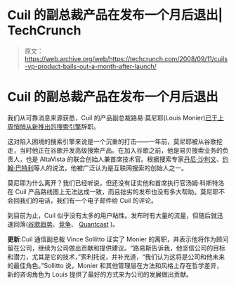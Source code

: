 # Cuil 的副总裁产品在发布一个月后退出| TechCrunch

> 原文：<https://web.archive.org/web/https://techcrunch.com/2008/09/11/cuils-vp-product-bails-out-a-month-after-launch/>

# Cuil 的副总裁产品在发布一个月后退出

我们从可靠消息来源获悉，Cuil 的产品副总裁路易·莫尼耶(Louis Monier)[](https://web.archive.org/web/20230327111154/http://www.crunchbase.com/person/louis-monier)[已于上周悄悄从新推出的](https://web.archive.org/web/20230327111154/http://www.crunchbase.com/person/louis-monier)[搜索引擎](https://web.archive.org/web/20230327111154/https://techcrunch.com/2008/07/27/cuill-launches-a-massive-search-engine/)辞职。

这对陷入困境的搜索引擎来说是一个沉重的打击——一年前，莫尼耶被从谷歌挖走，当时他正在谷歌开发高级搜索产品。在加入谷歌之前，他是易贝搜索业务的负责人，也是 AltaVista 的联合创始人兼首席技术官。根据搜索专家[丹尼·沙利文](https://web.archive.org/web/20230327111154/http://searchengineland.com/)、[约翰·巴特利](https://web.archive.org/web/20230327111154/http://battellemedia.com/)等人的说法，他被广泛认为是互联网搜索的创始人之一。

莫尼耶为什么离开？我们已经听说，但还没有证实他和首席执行官汤姆·科斯特洛在 Cuil 产品路线图上无法达成一致，而且拙劣的发布也没有多大帮助。莫尼耶不会回我们的电话，我们有一个电子邮件给 Cuil 的评论。

到目前为止，Cuil 似乎没有太多的用户粘性。发布时有大量的流量，但随后就迅速回落([谷歌趋势](https://web.archive.org/web/20230327111154/http://www.google.com/trends?q=cuil.com)、[竞争](https://web.archive.org/web/20230327111154/http://siteanalytics.compete.com/cuil.com/?metric=uv)、 [Quantcast](https://web.archive.org/web/20230327111154/http://www.quantcast.com/cuil.com) )。

**更新**:Cuil 通信副总裁 Vince Sollitto 证实了 Monier 的离职，并表示他将作为顾问留在公司，继续为公司做出贡献和提供建议。“路易斯告诉我，他坚信公司的目标和潜力，尤其是它的技术，”索利托说，并补充道，“我们认为这将是公司和他未来的最佳角色。”Sollitto 说，Monier 和其他管理层在方法和风格上存在哲学差异，新的咨询角色为 Louis 提供了最好的方式来为公司的发展做出贡献。